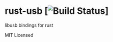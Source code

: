rust-usb [![Build Status](https://travis-ci.org/kevinmehall/rust-usb.svg?branch=master)]
========================

libusb bindings for rust

MIT Licensed
